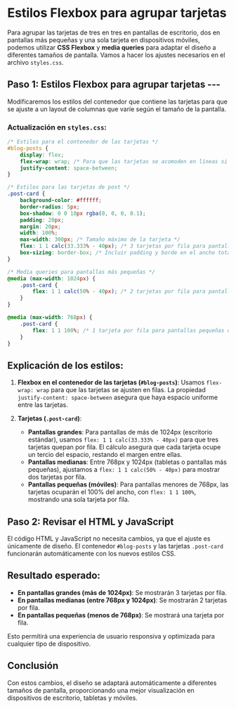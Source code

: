 #  Estilos Flexbox para agrupar tarjetas

Para agrupar las tarjetas de tres en tres en pantallas de escritorio, dos en pantallas más pequeñas y una sola tarjeta en dispositivos móviles, podemos utilizar **CSS Flexbox** y **media queries** para adaptar el diseño a diferentes tamaños de pantalla. Vamos a hacer los ajustes necesarios en el archivo `styles.css`.

## Paso 1: Estilos Flexbox para agrupar tarjetas ---

Modificaremos los estilos del contenedor que contiene las tarjetas para que se ajuste a un layout de columnas que varíe según el tamaño de la pantalla.

### Actualización en `styles.css`:

```css
/* Estilos para el contenedor de las tarjetas */
#blog-posts {
    display: flex;
    flex-wrap: wrap; /* Para que las tarjetas se acomoden en líneas si no caben */
    justify-content: space-between;
}

/* Estilos para las tarjetas de post */
.post-card {
    background-color: #ffffff;
    border-radius: 5px;
    box-shadow: 0 0 10px rgba(0, 0, 0, 0.1);
    padding: 20px;
    margin: 20px;
    width: 100%;
    max-width: 300px; /* Tamaño máximo de la tarjeta */
    flex: 1 1 calc(33.333% - 40px); /* 3 tarjetas por fila para pantallas grandes */
    box-sizing: border-box; /* Incluir padding y borde en el ancho total */
}

/* Media queries para pantallas más pequeñas */
@media (max-width: 1024px) {
    .post-card {
        flex: 1 1 calc(50% - 40px); /* 2 tarjetas por fila para pantallas medianas */
    }
}

@media (max-width: 768px) {
    .post-card {
        flex: 1 1 100%; /* 1 tarjeta por fila para pantallas pequeñas o móviles */
    }
}
```

## Explicación de los estilos:

1. **Flexbox en el contenedor de las tarjetas (`#blog-posts`)**: Usamos `flex-wrap: wrap` para que las tarjetas se ajusten en filas. La propiedad `justify-content: space-between` asegura que haya espacio uniforme entre las tarjetas.

2. **Tarjetas (`.post-card`)**:
    - **Pantallas grandes**: Para pantallas de más de 1024px (escritorio estándar), usamos `flex: 1 1 calc(33.333% - 40px)` para que tres tarjetas quepan por fila. El cálculo asegura que cada tarjeta ocupe un tercio del espacio, restando el margen entre ellas.
    - **Pantallas medianas**: Entre 768px y 1024px (tabletas o pantallas más pequeñas), ajustamos a `flex: 1 1 calc(50% - 40px)` para mostrar dos tarjetas por fila.
    - **Pantallas pequeñas (móviles)**: Para pantallas menores de 768px, las tarjetas ocuparán el 100% del ancho, con `flex: 1 1 100%`, mostrando una sola tarjeta por fila.

## Paso 2: Revisar el HTML y JavaScript

El código HTML y JavaScript no necesita cambios, ya que el ajuste es únicamente de diseño. El contenedor `#blog-posts` y las tarjetas `.post-card` funcionarán automáticamente con los nuevos estilos CSS.

## Resultado esperado:

- **En pantallas grandes (más de 1024px)**: Se mostrarán 3 tarjetas por fila.
- **En pantallas medianas (entre 768px y 1024px)**: Se mostrarán 2 tarjetas por fila.
- **En pantallas pequeñas (menos de 768px)**: Se mostrará una tarjeta por fila.

Esto permitirá una experiencia de usuario responsiva y optimizada para cualquier tipo de dispositivo.

## Conclusión

Con estos cambios, el diseño se adaptará automáticamente a diferentes tamaños de pantalla, proporcionando una mejor visualización en dispositivos de escritorio, tabletas y móviles.